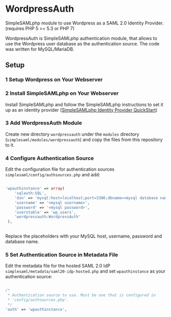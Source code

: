 # WordpressAuth
SimpleSAMLphp module to use Wordpress as a SAML 2.0 Identity Provider. (requires PHP 5 >= 5.3 or PHP 7)

WordpressAuth is SimpleSAMLphp authentication module, that allows to use the Wordpress user database as the authentication source. The code was written for MySQL/MariaDB.

## Setup

### 1 Setup Wordpress on Your Webserver

### 2 Install SimpleSAMLphp on Your Webserver

Install SimpleSAMLphp and follow the SimpleSAMLphp instructions to set it up as an identity provider ([SimpleSAMLphp Identity Provider QuickStart](https://simplesamlphp.org/docs/stable/simplesamlphp-idp)) 

### 3 Add WordpressAuth Module

Create new directory `wordpressauth` under the `modules` directory (`simplesaml/modules/wordpressauth`) and copy the files from this repository to it. 

### 4 Configure Authentication Source 

Edit the configuration file for authentication sources `simplesaml/config/authsources.php` and add:

```php

'wpauthinstance' => array(
    'sqlauth:SQL',
    'dsn' => 'mysql:host=localhost;port=3306;dbname=<mysql database name>',
    'username' => '<mysql username>',
    'password' => '<mysql password>',
    'userstable' => 'wp_users',
    'wordpressauth:WordpressAuth'
 ),
 
```
Replace the placeholders with your MySQL host, username, password and database name. 

### 5 Set Authentication Source in Metadata File

Edit the metadata file for the hosted SAML 2.0 IdP `simplesaml/metadata/saml20-idp-hosted.php`
and set `wpauthinstance` as your authentication source: 

```php

/*
 * Authentication source to use. Must be one that is configured in
 * 'config/authsources.php'.
 */
'auth' => 'wpauthinstance',
 
```
